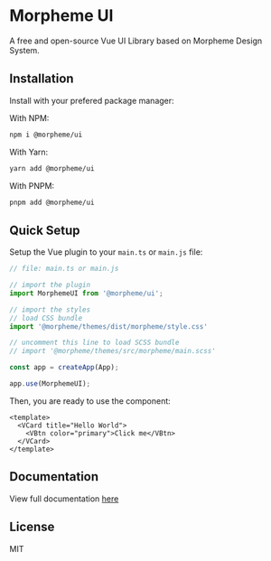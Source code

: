 # Morpheme UI

A free and open-source Vue UI Library based on Morpheme Design System.

## Installation

Install with your prefered package manager:

With NPM:

```bash
npm i @morpheme/ui
```

With Yarn:

```bash
yarn add @morpheme/ui
```

With PNPM:

```bash
pnpm add @morpheme/ui
```

## Quick Setup

Setup the Vue plugin to your `main.ts` or `main.js` file:

```ts
// file: main.ts or main.js

// import the plugin
import MorphemeUI from '@morpheme/ui';

// import the styles
// load CSS bundle
import '@morpheme/themes/dist/morpheme/style.css'

// uncomment this line to load SCSS bundle
// import '@morpheme/themes/src/morpheme/main.scss'

const app = createApp(App);

app.use(MorphemeUI);
```

Then, you are ready to use the component:

```vue
<template>
  <VCard title="Hello World">
    <VBtn color="primary">Click me</VBtn>
  </VCard>
</template>
```

## Documentation

View full documentation [here](https://gitsindonesia.github.io/ui-component/)

## License

MIT

